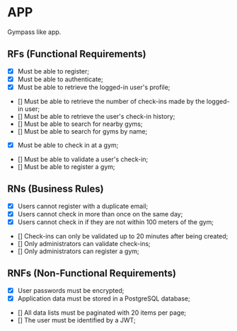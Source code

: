 # APP

Gympass like app.

## RFs (Functional Requirements)

- [x] Must be able to register;
- [x] Must be able to authenticate;
- [x] Must be able to retrieve the logged-in user's profile;
- [] Must be able to retrieve the number of check-ins made by the logged-in user;
- [] Must be able to retrieve the user's check-in history;
- [] Must be able to search for nearby gyms;
- [] Must be able to search for gyms by name;
- [x] Must be able to check in at a gym;
- [] Must be able to validate a user's check-in;
- [] Must be able to register a gym;

## RNs (Business Rules)

- [x] Users cannot register with a duplicate email;
- [x] Users cannot check in more than once on the same day;
- [x] Users cannot check in if they are not within 100 meters of the gym;
- [] Check-ins can only be validated up to 20 minutes after being created;
- [] Only administrators can validate check-ins;
- [] Only administrators can register a gym;

## RNFs (Non-Functional Requirements)

- [x] User passwords must be encrypted;
- [x] Application data must be stored in a PostgreSQL database;
- [] All data lists must be paginated with 20 items per page;
- [] The user must be identified by a JWT;
